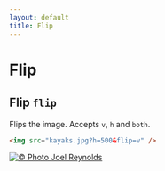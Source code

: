 ```yaml
---
layout: default
title: Flip
---
```


# Flip

## Flip `flip`

Flips the image. Accepts `v`, `h` and `both`.

```html
<img src="kayaks.jpg?h=500&flip=v" />
```

[![© Photo Joel Reynolds](https://glide.herokuapp.com/2.0/kayaks.jpg?h=500&flip=v)](https://glide.herokuapp.com/2.0/kayaks.jpg?h=500&flip=v)

